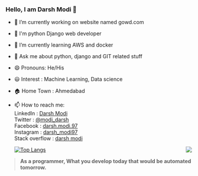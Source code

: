 ### Hello, I am Darsh Modi 👋

- 🔭 I’m currently working on website named gowd.com 
- 🐍 I'm python Django web developer
- 🌱 I’m currently learning AWS and docker
- 💬 Ask me about python, django and GIT related stuff
- 😄 Pronouns: He/His
- 😃 Interest : Machine Learning, Data science
- 🏠 Home Town : Ahmedabad
- 📫 How to reach me:    
      LinkedIn : [Darsh Modi](https://www.linkedin.com/in/darsh-modi-5a993a150)  
      Twitter : [@modi_darsh](https://twitter.com/modi_darsh)   
      Facebook : [darsh.modi.97](https://www.facebook.com/darsh.modi.97/)      
      Instagram : [darsh_modi97](https://www.instagram.com/darsh_modi97/)      
      Stack overflow : [darsh modi](https://stackoverflow.com/users/12098337/darsh-modi)
      
      
  <img align="right" src="https://github-readme-stats.vercel.app/api?username=darshmodi97&&show_icons=true&disable_animations=false&theme=highcontrast"/>   [![Top Langs](https://github-readme-stats.vercel.app/api/top-langs/?username=darshmodi97&hide=Less&layout=default)](https://github.com/darshmodi97/github-readme-stats)


> **As a programmer, What you develop today that would be automated tomorrow.**

<!-- customize stats: &title_color=ffffff&icon_color=bb2acf&text_color=daf7dc&bg_color=151515
theme: dark, radical, merko, gruvbox, tokyonight, onedark, cobalt, synthwave, highcontrast, dracula
 -->
